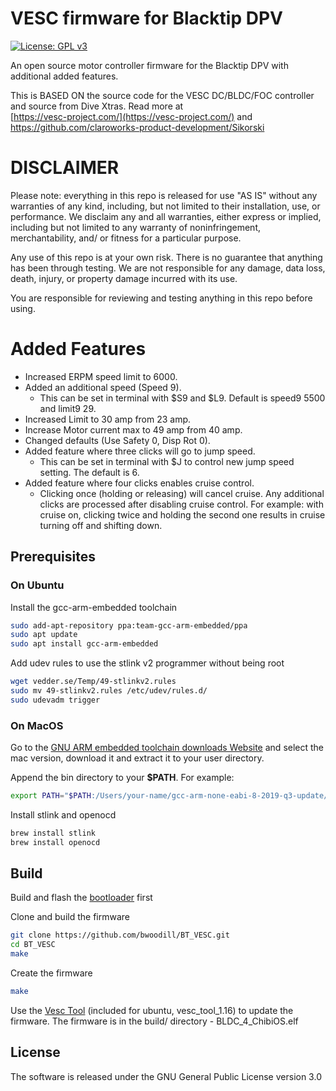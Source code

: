 # VESC firmware for Blacktip DPV

[![License: GPL v3](https://img.shields.io/badge/License-GPLv3-blue.svg)](https://www.gnu.org/licenses/gpl-3.0)

An open source motor controller firmware for the Blacktip DPV with additional added features.

This is BASED ON the source code for the VESC DC/BLDC/FOC controller and source from Dive Xtras. Read more at  
[https://vesc-project.com/](https://vesc-project.com/) and https://github.com/claroworks-product-development/Sikorski

# DISCLAIMER

Please note: everything in this repo is released for use "AS IS" without any warranties of any kind, including, but not limited to their installation, use, or performance. We disclaim any and all warranties, either express or implied, including but not limited to any warranty of noninfringement, merchantability, and/ or fitness for a particular purpose. 

Any use of this repo is at your own risk. There is no guarantee that anything has been through testing. We are not responsible for any damage, data loss, death, injury, or property damage incurred with its use.

You are responsible for reviewing and testing anything in this repo before using.

# Added Features
* Increased ERPM speed limit to 6000.
* Added an additional speed (Speed 9).
  * This can be set in terminal with $S9 and $L9. Default is speed9 5500 and limit9 29.
* Increased Limit to 30 amp from 23 amp.
* Increase Motor current max to 49 amp from 40 amp.
* Changed defaults (Use Safety 0, Disp Rot 0).
* Added feature where three clicks will go to jump speed.
  * This can be set in terminal with $J to control new jump speed setting. The default is 6.
* Added feature where four clicks enables cruise control.
  * Clicking once (holding or releasing) will cancel cruise. Any additional clicks are processed after disabling cruise control. For example: with cruise on, clicking twice and holding the second one results in cruise turning off and shifting down.

## Prerequisites

### On Ubuntu

Install the gcc-arm-embedded toolchain


```bash
sudo add-apt-repository ppa:team-gcc-arm-embedded/ppa
sudo apt update
sudo apt install gcc-arm-embedded
```

Add udev rules to use the stlink v2 programmer without being root


```bash
wget vedder.se/Temp/49-stlinkv2.rules
sudo mv 49-stlinkv2.rules /etc/udev/rules.d/
sudo udevadm trigger
```

### On MacOS

Go to the [GNU ARM embedded toolchain downloads Website](https://developer.arm.com/tools-and-software/open-source-software/developer-tools/gnu-toolchain/gnu-rm/downloads) and select the mac version, download it and extract it to your user directory.

Append the bin directory to your **$PATH**. For example:


```bash
export PATH="$PATH:/Users/your-name/gcc-arm-none-eabi-8-2019-q3-update/bin/"
```

Install stlink and openocd


```bash
brew install stlink
brew install openocd
```

## Build

Build and flash the [bootloader](https://github.com/vedderb/bldc-bootloader) first

Clone and build the firmware

```bash
git clone https://github.com/bwoodill/BT_VESC.git
cd BT_VESC
make
```

Create the firmware 
```bash
make
```

Use the [Vesc Tool](https://vesc-project.com/vesc_tool) (included for ubuntu, vesc_tool_1.16) to update the firmware. The firmware is in the build/ directory - BLDC_4_ChibiOS.elf

## License

The software is released under the GNU General Public License version 3.0
